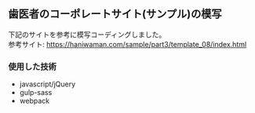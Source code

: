 ## 歯医者のコーポレートサイト(サンプル)の模写
下記のサイトを参考に模写コーディングしました。
<br>
参考サイト: https://haniwaman.com/sample/part3/template_08/index.html

### 使用した技術
- javascript/jQuery
- gulp-sass
- webpack
